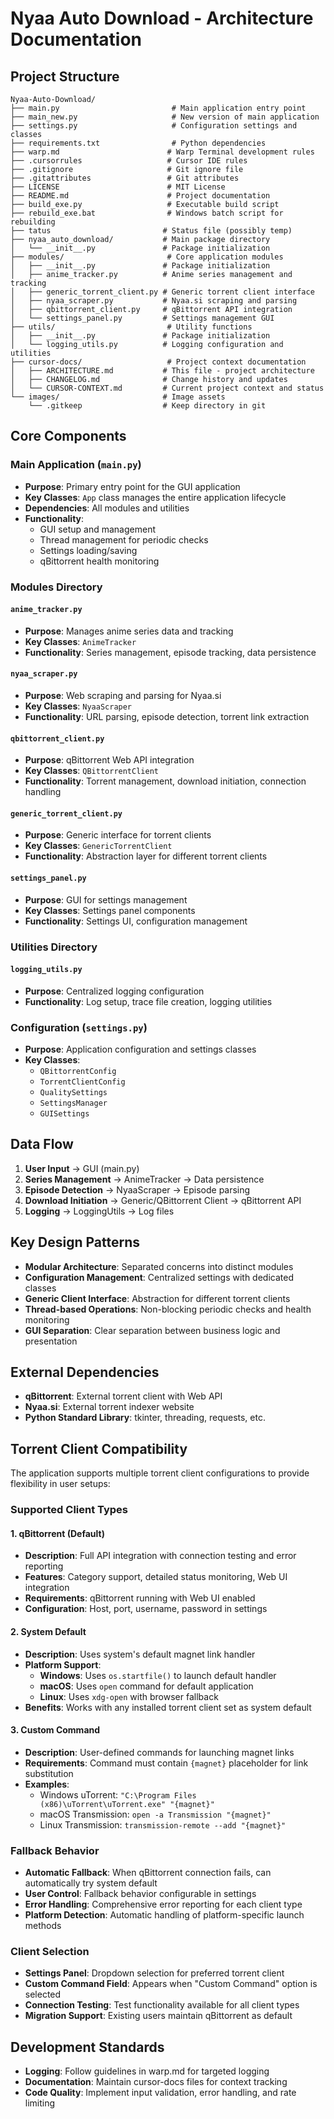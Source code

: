 # Nyaa Auto Download - Architecture Documentation

## Project Structure

```
Nyaa-Auto-Download/
├── main.py                         # Main application entry point
├── main_new.py                     # New version of main application
├── settings.py                     # Configuration settings and classes
├── requirements.txt                # Python dependencies
├── warp.md                        # Warp Terminal development rules
├── .cursorrules                   # Cursor IDE rules
├── .gitignore                     # Git ignore file
├── .gitattributes                 # Git attributes
├── LICENSE                        # MIT License
├── README.md                      # Project documentation
├── build_exe.py                   # Executable build script
├── rebuild_exe.bat                # Windows batch script for rebuilding
├── tatus                         # Status file (possibly temp)
├── nyaa_auto_download/           # Main package directory
│   └── __init__.py               # Package initialization
├── modules/                       # Core application modules
│   ├── __init__.py               # Package initialization
│   ├── anime_tracker.py          # Anime series management and tracking
│   ├── generic_torrent_client.py # Generic torrent client interface
│   ├── nyaa_scraper.py           # Nyaa.si scraping and parsing
│   ├── qbittorrent_client.py     # qBittorrent API integration
│   └── settings_panel.py         # Settings management GUI
├── utils/                         # Utility functions
│   ├── __init__.py               # Package initialization
│   └── logging_utils.py          # Logging configuration and utilities
├── cursor-docs/                   # Project context documentation
│   ├── ARCHITECTURE.md           # This file - project architecture
│   ├── CHANGELOG.md              # Change history and updates
│   └── CURSOR-CONTEXT.md         # Current project context and status
└── images/                       # Image assets
    └── .gitkeep                  # Keep directory in git
```

## Core Components

### Main Application (`main.py`)
- **Purpose**: Primary entry point for the GUI application
- **Key Classes**: `App` class manages the entire application lifecycle
- **Dependencies**: All modules and utilities
- **Functionality**: 
  - GUI setup and management
  - Thread management for periodic checks
  - Settings loading/saving
  - qBittorrent health monitoring

### Modules Directory
#### `anime_tracker.py`
- **Purpose**: Manages anime series data and tracking
- **Key Classes**: `AnimeTracker`
- **Functionality**: Series management, episode tracking, data persistence

#### `nyaa_scraper.py`
- **Purpose**: Web scraping and parsing for Nyaa.si
- **Key Classes**: `NyaaScraper`
- **Functionality**: URL parsing, episode detection, torrent link extraction

#### `qbittorrent_client.py`
- **Purpose**: qBittorrent Web API integration
- **Key Classes**: `QBittorrentClient`
- **Functionality**: Torrent management, download initiation, connection handling

#### `generic_torrent_client.py`
- **Purpose**: Generic interface for torrent clients
- **Key Classes**: `GenericTorrentClient`
- **Functionality**: Abstraction layer for different torrent clients

#### `settings_panel.py`
- **Purpose**: GUI for settings management
- **Key Classes**: Settings panel components
- **Functionality**: Settings UI, configuration management

### Utilities Directory
#### `logging_utils.py`
- **Purpose**: Centralized logging configuration
- **Functionality**: Log setup, trace file creation, logging utilities

### Configuration (`settings.py`)
- **Purpose**: Application configuration and settings classes
- **Key Classes**: 
  - `QBittorrentConfig`
  - `TorrentClientConfig`
  - `QualitySettings`
  - `SettingsManager`
  - `GUISettings`

## Data Flow

1. **User Input** → GUI (main.py)
2. **Series Management** → AnimeTracker → Data persistence
3. **Episode Detection** → NyaaScraper → Episode parsing
4. **Download Initiation** → Generic/QBittorrent Client → qBittorrent API
5. **Logging** → LoggingUtils → Log files

## Key Design Patterns

- **Modular Architecture**: Separated concerns into distinct modules
- **Configuration Management**: Centralized settings with dedicated classes
- **Generic Client Interface**: Abstraction for different torrent clients
- **Thread-based Operations**: Non-blocking periodic checks and health monitoring
- **GUI Separation**: Clear separation between business logic and presentation

## External Dependencies

- **qBittorrent**: External torrent client with Web API
- **Nyaa.si**: External torrent indexer website
- **Python Standard Library**: tkinter, threading, requests, etc.

## Torrent Client Compatibility

The application supports multiple torrent client configurations to provide flexibility in user setups:

### Supported Client Types

#### 1. qBittorrent (Default)
- **Description**: Full API integration with connection testing and error reporting
- **Features**: Category support, detailed status monitoring, Web UI integration
- **Requirements**: qBittorrent running with Web UI enabled
- **Configuration**: Host, port, username, password in settings

#### 2. System Default
- **Description**: Uses system's default magnet link handler
- **Platform Support**:
  - **Windows**: Uses `os.startfile()` to launch default handler
  - **macOS**: Uses `open` command for default application
  - **Linux**: Uses `xdg-open` with browser fallback
- **Benefits**: Works with any installed torrent client set as system default

#### 3. Custom Command
- **Description**: User-defined commands for launching magnet links
- **Requirements**: Command must contain `{magnet}` placeholder for link substitution
- **Examples**:
  - Windows uTorrent: `"C:\Program Files (x86)\uTorrent\uTorrent.exe" "{magnet}"`
  - macOS Transmission: `open -a Transmission "{magnet}"`
  - Linux Transmission: `transmission-remote --add "{magnet}"`

### Fallback Behavior
- **Automatic Fallback**: When qBittorrent connection fails, can automatically try system default
- **User Control**: Fallback behavior configurable in settings
- **Error Handling**: Comprehensive error reporting for each client type
- **Platform Detection**: Automatic handling of platform-specific launch methods

### Client Selection
- **Settings Panel**: Dropdown selection for preferred torrent client
- **Custom Command Field**: Appears when "Custom Command" option is selected
- **Connection Testing**: Test functionality available for all client types
- **Migration Support**: Existing users maintain qBittorrent as default

## Development Standards

- **Logging**: Follow guidelines in warp.md for targeted logging
- **Documentation**: Maintain cursor-docs files for context tracking
- **Code Quality**: Implement input validation, error handling, and rate limiting

